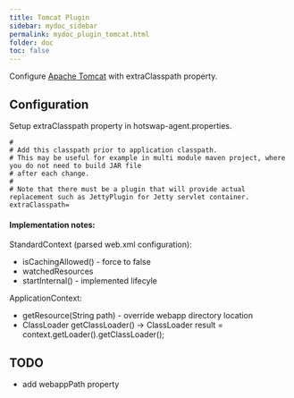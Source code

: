 ```yaml
---
title: Tomcat Plugin
sidebar: mydoc_sidebar
permalink: mydoc_plugin_tomcat.html
folder: doc
toc: false
---
```


Configure [Apache Tomcat](http://tomcat.apache.org) with extraClasspath property.

Configuration
-------------
Setup extraClasspath property in hotswap-agent.properties.

    #
    # Add this classpath prior to application classpath.
    # This may be useful for example in multi module maven project, where you do not need to build JAR file
    # after each change.
    #
    # Note that there must be a plugin that will provide actual replacement such as JettyPlugin for Jetty servlet container.
    extraClasspath=



#### Implementation notes:

StandardContext (parsed web.xml configuration):
* isCachingAllowed() - force to false
* watchedResources
* startInternal() - implemented lifecyle

ApplicationContext:
* getResource(String path) - override webapp directory location
* ClassLoader getClassLoader()  -> ClassLoader result = context.getLoader().getClassLoader();

TODO
----
* add webappPath property
